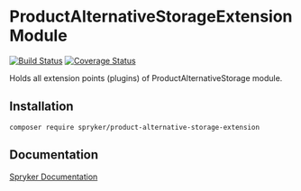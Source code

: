 # ProductAlternativeStorageExtension Module
[![Build Status](https://travis-ci.org/spryker/product-alternative-storage-extension.svg)](https://travis-ci.org/spryker/product-alternative-storage-extension)
[![Coverage Status](https://coveralls.io/repos/github/spryker/product-alternative-storage-extension/badge.svg)](https://coveralls.io/github/spryker/product-alternative-storage-extension)

Holds all extension points (plugins) of ProductAlternativeStorage module.

## Installation

```
composer require spryker/product-alternative-storage-extension
```

## Documentation

[Spryker Documentation](https://academy.spryker.com/developing_with_spryker/module_guide/modules.html)
